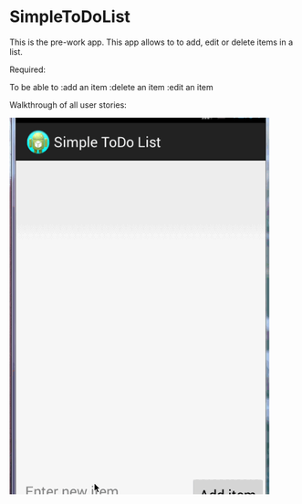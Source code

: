 SimpleToDoList
==============
This is the pre-work app. This app allows to to add, edit or delete items in a list.

Required:

To be able to :add an item
              :delete an item
              :edit an item

Walkthrough of all user stories:

![Video Walkthrough](SimpleTodoList.gif)
